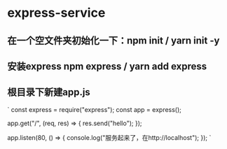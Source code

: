 # express-service
## 在一个空文件夹初始化一下：npm init / yarn init -y
## 安装express npm express / yarn add express 
## 根目录下新建app.js
`
const express = require("express");
const app = express();

app.get("/", (req, res) => {
  res.send("hello");
});

app.listen(80, () => {
  console.log("服务起来了，在http://localhost");
});
`
